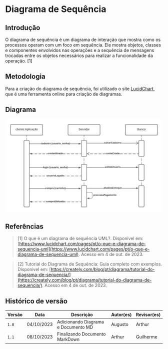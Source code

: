 # Diagrama de Sequência

## Introdução

O diagrama de sequência é um diagrama de interação que mostra como os processos operam com um foco em sequência. Ele mostra objetos, classes e componentes envolvidos nas operações e a sequência de mensagens trocadas entre os objetos necessários para realizar a funcionalidade da operação. [1]

## Metodologia

Para a criação do diagrama de sequência, foi utilizado o site [LucidChart](https://www.lucidchart.com/), que é uma ferramenta online para criação de diagramas.


## Diagrama

![Diagrama de Sequência](./DiagramaDeSequencia.png)

## Referências

> [1] O que é um diagrama de sequência UML?. Disponivel em: [https://www.lucidchart.com/pages/pt/o-que-e-diagrama-de-sequencia-uml](https://www.lucidchart.com/pages/pt/o-que-e-diagrama-de-sequencia-uml). Acesso em 4 de out. de 2023.

> [2] Tutorial do Diagrama de Sequência: Guia completo com exemplos. Disponivel em: [https://creately.com/blog/pt/diagrama/tutorial-do-diagrama-de-sequencia/](https://creately.com/blog/pt/diagrama/tutorial-do-diagrama-de-sequencia/). Acesso em 4 de out. de 2023.

## Histórico de versão

| Versão | Data       | Descrição                           | Autor(es) | Revisor(es) |
| ------ | ---------- | ----------------------------------- | --------- | ----------- |
| `1.0`  | 04/10/2023 | Adicionando Diagrama e Documento MD | Augusto   | Arthur      |
| `1.1`  | 08/10/2023 | Finalizando Documento MarkDown      | Arthur    | Guilherme   |
